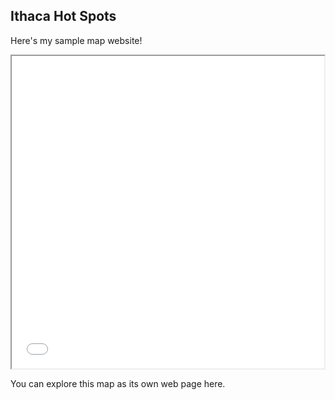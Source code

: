 ## Ithaca Hot Spots
Here's my sample map website!

<iframe src="ManausMap.html" height="500" width="500"></iframe>

You can explore this map as its own web page here.
